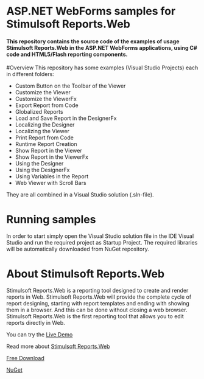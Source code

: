 # ASP.NET WebForms samples for Stimulsoft Reports.Web

#### This repository contains the source code of the examples of usage Stimulsoft Reports.Web in the ASP.NET WebForms applications, using C# code and HTML5/Flash reporting components.

#Overview
This repository has some examples (Visual Studio Projects) each in different folders:
* Custom Button on the Toolbar of the Viewer
* Customize the Viewer
* Customize the ViewerFx
* Export Report from Code
* Globalized Reports
* Load and Save Report in the DesignerFx
* Localizing the Designer
* Localizing the Viewer
* Print Report from Code
* Runtime Report Creation
* Show Report in the Viewer
* Show Report in the ViewerFx
* Using the Designer
* Using the DesignerFx
* Using Variables in the Report
* Web Viewer with Scroll Bars


They are all combined in a Visual Studio solution (.sln-file).

# Running samples
In order to start simply open the Visual Studio solution file in the IDE Visual Studio and run the required project as Startup Project. The required libraries will be automatically downloaded from NuGet repository.

# About Stimulsoft Reports.Web
Stimulsoft Reports.Web is a reporting tool designed to create and render reports in Web. Stimulsoft Reports.Web will provide the complete cycle of report designing, starting with report templates and ending with showing them in a browser. And this can be done without closing a web browser. Stimulsoft Reports.Web is the first reporting tool that allows you to edit reports directly in Web.

You can try the [Live Demo](http://demo.stimulsoft.com)

Read more about [Stimulsoft Reports.Web](https://www.stimulsoft.com/en/products/reports-web)

[Free Download](https://www.stimulsoft.com/en/downloads/reports-web)

[NuGet](https://www.nuget.org/packages/Stimulsoft.Reports.Web)
